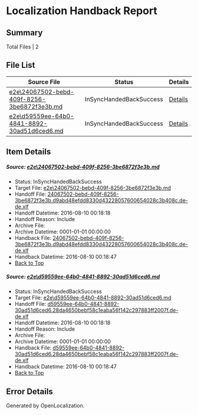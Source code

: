 # <a name='report-top'></a> Localization Handback Report

## Summary
 Total Files | 2

## File List
 Source File | Status | Details 
 ----------- | ------ | ------- 
 [e2e\24067502-bebd-409f-8256-3be6872f3e3b.md](https://github.com/OpenLocalizationTestOrg/oltest/blob/02b443036341967a4562538fb9d054525e63c079/e2e/24067502-bebd-409f-8256-3be6872f3e3b.md) | InSyncHandedBackSuccess | [Details](#9ae0b8377f833f9d410410b80ecdfecded4fce562)
 [e2e\d59559ee-64b0-4841-8892-30ad51d6ced6.md](https://github.com/OpenLocalizationTestOrg/oltest/blob/ab51ea094d8fc17510bcbcd888acb5350ad160df/e2e/d59559ee-64b0-4841-8892-30ad51d6ced6.md) | InSyncHandedBackSuccess | [Details](#40865cac1c0f32751ad40c234a71b888792f6d206)

## Item Details
##### <a name='9ae0b8377f833f9d410410b80ecdfecded4fce562'></a> Source: [e2e\24067502-bebd-409f-8256-3be6872f3e3b.md](https://github.com/OpenLocalizationTestOrg/oltest/blob/02b443036341967a4562538fb9d054525e63c079/e2e/24067502-bebd-409f-8256-3be6872f3e3b.md)
* Status: InSyncHandedBackSuccess
* Target File: [e2e\24067502-bebd-409f-8256-3be6872f3e3b.md](https://github.com/OpenLocalizationTestOrg/ol-test-dede/blob/a140b83dd4f3efa32013a2b59a2f224129880197/e2e/24067502-bebd-409f-8256-3be6872f3e3b.md)
* Handoff File: [24067502-bebd-409f-8256-3be6872f3e3b.d9abd48efdd8330d43228057600654028c3b408c.de-de.xlf](https://github.com/OpenLocalizationTestOrg/olhandoff-e2e/blob/4436b10dc7b14579cf7739816b2ac48aa7459f32/ol-handoff/OpenLocalizationTestOrg/ol-test-dede/ci/mt/24067502-bebd-409f-8256-3be6872f3e3b.d9abd48efdd8330d43228057600654028c3b408c.de-de.xlf)
* Handoff Datetime: 2016-08-10 00:18:18
* Handoff Reason: Include
* Archive File: 
* Archive Datetime: 0001-01-01 00:00:00
* Handback File: [24067502-bebd-409f-8256-3be6872f3e3b.d9abd48efdd8330d43228057600654028c3b408c.de-de.xlf](https://github.com/OpenLocalizationTestOrg/olhandback-e2e/blob/418e891e05fa16621f21cfaeceb8eb25f6016154/ol-handback/OpenLocalizationTestOrg/ol-test-dede/ci/mt/24067502-bebd-409f-8256-3be6872f3e3b.d9abd48efdd8330d43228057600654028c3b408c.de-de.xlf)
* Handback Datetime: 2016-08-10 00:18:47
* [Back to Top](#report-top)

##### <a name='40865cac1c0f32751ad40c234a71b888792f6d206'></a> Source: [e2e\d59559ee-64b0-4841-8892-30ad51d6ced6.md](https://github.com/OpenLocalizationTestOrg/oltest/blob/ab51ea094d8fc17510bcbcd888acb5350ad160df/e2e/d59559ee-64b0-4841-8892-30ad51d6ced6.md)
* Status: InSyncHandedBackSuccess
* Target File: [e2e\d59559ee-64b0-4841-8892-30ad51d6ced6.md](https://github.com/OpenLocalizationTestOrg/ol-test-dede/blob/a140b83dd4f3efa32013a2b59a2f224129880197/e2e/d59559ee-64b0-4841-8892-30ad51d6ced6.md)
* Handoff File: [d59559ee-64b0-4841-8892-30ad51d6ced6.28da4650bebf58c1eaba56f142c297883ff2007f.de-de.xlf](https://github.com/OpenLocalizationTestOrg/olhandoff-e2e/blob/4436b10dc7b14579cf7739816b2ac48aa7459f32/ol-handoff/OpenLocalizationTestOrg/ol-test-dede/ci/mt/d59559ee-64b0-4841-8892-30ad51d6ced6.28da4650bebf58c1eaba56f142c297883ff2007f.de-de.xlf)
* Handoff Datetime: 2016-08-10 00:18:18
* Handoff Reason: Include
* Archive File: 
* Archive Datetime: 0001-01-01 00:00:00
* Handback File: [d59559ee-64b0-4841-8892-30ad51d6ced6.28da4650bebf58c1eaba56f142c297883ff2007f.de-de.xlf](https://github.com/OpenLocalizationTestOrg/olhandback-e2e/blob/418e891e05fa16621f21cfaeceb8eb25f6016154/ol-handback/OpenLocalizationTestOrg/ol-test-dede/ci/mt/d59559ee-64b0-4841-8892-30ad51d6ced6.28da4650bebf58c1eaba56f142c297883ff2007f.de-de.xlf)
* Handback Datetime: 2016-08-10 00:18:47
* [Back to Top](#report-top)


## Error Details

Generated by OpenLocalization.
